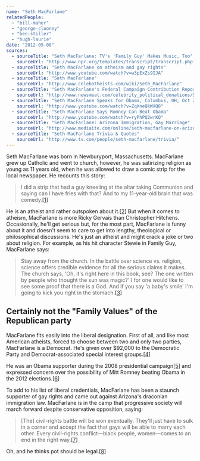 ```yaml
---
name: "Seth MacFarlane"
relatedPeople:
  - "bill-maher"
  - "george-clooney"
  - "ben-stiller"
  - "hugh-laurie"
date: "2012-05-08"
sources:
  - sourceTitle: "Seth MacFarlane: TV's 'Family Guy' Makes Music, Too"
    sourceUrl: "http://www.npr.org/templates/transcript/transcript.php?storyId=140946967"
  - sourceTitle: "Seth MacFarlane on atheism and gay rights"
    sourceUrl: "http://www.youtube.com/watch?v=w3pExZs9IJA"
  - sourceTitle: "Seth MacFarlane"
    sourceUrl: "http://www.celebatheists.com/wiki/Seth_MacFarlane"
  - sourceTitle: "Seth MacFarlane's Federal Campaign Contribution Report"
    sourceUrl: "http://www.newsmeat.com/celebrity_political_donations/Seth_MacFarlane.php"
  - sourceTitle: "Seth MacFarlane Speaks for Obama, Columbus, OH, Oct 2008"
    sourceUrl: "http://www.youtube.com/watch?v=ZqXneQkWXQ8"
  - sourceTitle: "Seth MacFarlane Says Romney Can Beat Obama"
    sourceUrl: "http://www.youtube.com/watch?v=ryPhPQ2wrKQ"
  - sourceTitle: "Seth MacFarlane: Arizona Immigration, Gay Marriage"
    sourceUrl: "http://www.mediaite.com/online/seth-macfarlane-on-arizonas-immigration-law-gay-marriage-and-todays-culture/"
  - sourceTitle: "Seth MacFarlane Trivia & Quotes"
    sourceUrl: "http://www.tv.com/people/seth-macfarlane/trivia/"
---
```


Seth MacFarlane was born in Newburyport, Massachusetts. MacFarlane grew up Catholic and went to church, however, he was satirizing religion as young as 11 years old, when he was allowed to draw a comic strip for the local newspaper. He recounts this story:

>I did a strip that had a guy kneeling at the altar taking Communion and saying can I have fries with that? And to my 11-year-old brain that was comedy.<a class="source-citation" href="#http://www.npr.org/templates/transcript/transcript.php?storyId=140946967" title="Seth MacFarlane: TV&apos;s &apos;Family Guy&apos; Makes Music, Too">[1]</a>

He is an atheist and rather outspoken about it.<a class="source-citation" href="#http://www.youtube.com/watch?v=w3pExZs9IJA" title="Seth MacFarlane on atheism and gay rights">[2]</a> But when it comes to atheism, MacFarlane is more Ricky Gervais than Christopher Hitchens. Occasionally, he'll get serious but, for the most part, MacFarlane is funny about it and doesn't seem to care to get into lengthy, theological or philosophical discussions. He's just an atheist and might crack a joke or two about religion. For example, as his hit character Stewie in Family Guy, MacFarlane says:

>Stay away from the church. In the battle over science vs. religion, science offers credible evidence for all the serious claims it makes. The church says, 'Oh, it's right here in this book, see? The one written by people who thought the sun was magic?' I for one would like to see some proof that there is a God. And if you say 'a baby's smile' I'm going to kick you right in the stomach.<a class="source-citation" href="#http://www.celebatheists.com/wiki/Seth_MacFarlane" title="Seth MacFarlane">[3]</a>

## Certainly not the "Family Values" of the Republican party

MacFarlane fits easily into the liberal designation. First of all, and like most American atheists, forced to choose between two and only two parties, MacFarlane is a Democrat. He's given over $92,000 to the Democratic Party and Democrat-associated special interest groups.<a class="source-citation" href="#http://www.newsmeat.com/celebrity_political_donations/Seth_MacFarlane.php" title="Seth MacFarlane&apos;s Federal Campaign Contribution Report">[4]</a>

He was an Obama supporter during the 2008 presidential campaign<a class="source-citation" href="#http://www.youtube.com/watch?v=ZqXneQkWXQ8" title="Seth MacFarlane Speaks for Obama, Columbus, OH, Oct 2008">[5]</a> and expressed concern over the possibility of Mitt Romney beating Obama in the 2012 elections.<a class="source-citation" href="#http://www.youtube.com/watch?v=ryPhPQ2wrKQ" title="Seth MacFarlane Says Romney Can Beat Obama">[6]</a>

To add to his list of liberal credentials, MacFarlane has been a staunch supporter of gay rights and came out against Arizona's draconian immigration law. MacFarlane is in the camp that progressive society will march forward despite conservative opposition, saying:

>[The] civil-rights battle will be won eventually. They'll just have to sulk in a corner and accept the fact that gays will be able to marry each other. Every civil-rights conflict—black people, women—comes to an end in the right way.<a class="source-citation" href="#http://www.mediaite.com/online/seth-macfarlane-on-arizonas-immigration-law-gay-marriage-and-todays-culture/" title="Seth MacFarlane: Arizona Immigration, Gay Marriage">[7]</a>

Oh, and he thinks pot should be legal.<a class="source-citation" href="#http://www.tv.com/people/seth-macfarlane/trivia/" title="Seth MacFarlane Trivia &amp; Quotes">[8]</a>